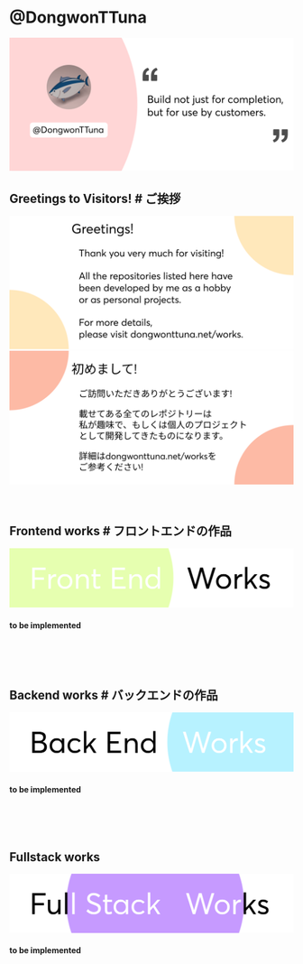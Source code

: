 # @DongwonTTuna

[![Top Banner](img/topBanner.png)](https://dongwontuna.net/)

## Greetings to Visitors! # ご挨拶

[![GreetingEng](img/greetingEng.png)](<(https://dongwontuna.net/)>)
[![GreetingJapan](img/greetingJapan.png)](<(https://dongwontuna.net/)>)
<br/>
<br/>
<br/>

## Frontend works # フロントエンドの作品

[![Frontend Banner](/img/frontendWorks.png)](https://dongwontuna.net/works/frontend/)

#### to be implemented

<br/>
<br/>
<br/>

## Backend works # バックエンドの作品

[![Backend Banner](/img/backendWorks.png)](https://dongwontuna.net/works/backend/)

#### to be implemented

<br/>
<br/>
<br/>

## Fullstack works

[![Fullstack Banner](/img/fullstackWorks.png)](https://dongwontuna.net/works/fullstack/)

#### to be implemented

<br/>
<br/>
<br/>
